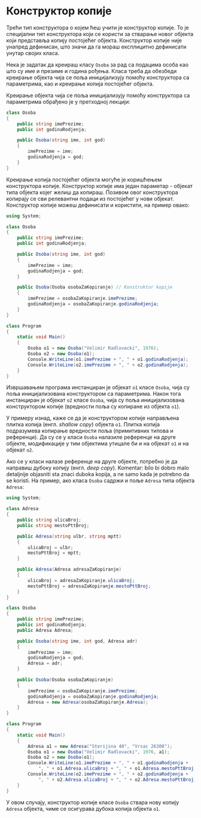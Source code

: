 # Конструктор копије

Трећи тип конструктора о којем ћеш учити је конструктор копије. То је
специјални тип конструктора који се користи за стварање новог објекта који
представља копију постојећег објекта. Конструктор копије није унапред
дефинисан, што значи да га мораш експлицитно дефинисати унутар својих класа.

Нека је задатак да креираш класу `Osoba` за рад са подацима особа као што су
име и презиме и година рођења. Класа треба да обезбеди креирање објекта чија се
поља иницијализују помоћу конструктора са параметрима, као и креирање копија
постојећег објекта.

Креирање објекта чија се поља иницијализују помоћу конструктора са параметрима
обрађено је у претходној лекцији:

```cs
class Osoba
{
    public string imePrezime;
    public int godinaRodjenja;

    public Osoba(string ime, int god)
    {
        imePrezime = ime;
        godinaRodjenja = god;
    }
}
```

Креирање копија постојећег објекта могуће је коришћењем конструктора копије.
Конструктор копије има један параметар - објекат типа објекта којег желиш да
копираш. Позивом овог конструктора копирају се сви релевантни подаци из
постојећег у нови објекат. Конструктор копије можеш дефинисати и користити, на
пример овако:

```cs
using System;

class Osoba
{
    public string imePrezime;
    public int godinaRodjenja;

    public Osoba(string ime, int god)
    {
        imePrezime = ime;
        godinaRodjenja = god;
    }

    public Osoba(Osoba osobaZaKopiranje) // Konstruktor kopije
    {
        imePrezime = osobaZaKopiranje.imePrezime;
        godinaRodjenja = osobaZaKopiranje.godinaRodjenja;
    }
}

class Program
{
    static void Main()
    {
        Osoba o1 = new Osoba("Velimir Radlovacki", 1976);
        Osoba o2 = new Osoba(o1);
        Console.WriteLine(o1.imePrezime + ", " + o1.godinaRodjenja);
        Console.WriteLine(o2.imePrezime + ", " + o2.godinaRodjenja);
    }
}
```

Извршавањем програма инстанциран је објекат `o1` класе `Osoba`, чија су поља
иницијализована конструктором са параметрима. Након тога инстанциран је објекат
`o2` класе `Osoba`, чија су поља иницијализована конструктором копије (вредности
поља су копиране из објекта `o1`).

У примеру изнад, каже се да је конструктором копије направљена плитка копија
(енгл. *shallow copy*) објекта `o1`. Плитка копија подразумева копирање
вредности поља (примитивних типова и референци). Да су се у класи `Osoba`
налазиле референце на друге објекте, модификације у тим објектима утицале би
и на објекат `о1` и на објекат `о2`.

Ако се у класи налазе референце на друге објекте, потребно је да направиш
дубоку копију (енгл. *deep copy*). Komentar: bilo bi dobro malo detaljnije objasniti sta znaci
duboka kopija, a ne samo kada je potrebno da se koristi. На пример, ако класа `Osoba` садржи и поље
`Adresa` типа објекта `Adresa`:

```cs
using System;

class Adresa
{
    public string ulicaBroj;
    public string mestoPttBroj;

    public Adresa(string ulbr, string mptt)
    {
        ulicaBroj = ulbr;
        mestoPttBroj = mptt;
    }

    public Adresa(Adresa adresaZaKopiranje)
    {
        ulicaBroj = adresaZaKopiranje.ulicaBroj;
        mestoPttBroj = adresaZaKopiranje.mestoPttBroj;
    }
}

class Osoba
{
    public string imePrezime;
    public int godinaRodjenja;
    public Adresa Adresa;

    public Osoba(string ime, int god, Adresa adr)
    {
        imePrezime = ime;
        godinaRodjenja = god;
        Adresa = adr;
    }

    public Osoba(Osoba osobaZaKopiranje)
    {
        imePrezime = osobaZaKopiranje.imePrezime;
        godinaRodjenja = osobaZaKopiranje.godinaRodjenja;
        Adresa = new Adresa(osobaZaKopiranje.Adresa);
    }
}

class Program
{
    static void Main()
    {
        Adresa a1 = new Adresa("Sterijina 40", "Vrsac 26300");
        Osoba o1 = new Osoba("Velimir Radlovacki", 1976, a1);
        Osoba o2 = new Osoba(o1);
        Console.WriteLine(o1.imePrezime + ", " + o1.godinaRodjenja +
            ", " + o1.Adresa.ulicaBroj + ", " + o1.Adresa.mestoPttBroj);
        Console.WriteLine(o2.imePrezime + ", " + o2.godinaRodjenja +
            ", " + o2.Adresa.ulicaBroj + ", " + o2.Adresa.mestoPttBroj);
    }
}
```

У овом случају, конструктор копије класе `Osoba` ствара нову копију `Adresa`
објекта, чиме се осигурава дубока копија објекта `о1`.
